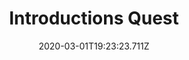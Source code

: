 ---
templateKey: blog-post
featuredpost: false
date: 2020-03-01T19:23:23.711Z
featuredimage: /img/quest_bg2.png
imgBg: quest_bg2
title: Introductions Quest
description: It would be a nice gesture to introduce yourself around town. Some people might be anxious to meet the new farmer.
reward: 0.4 Hearts everyone
tags:
  - starter
  - quest
  - meet all NPCs
---